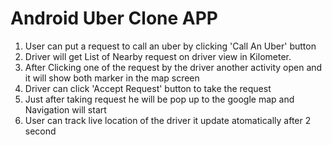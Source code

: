 # Android Uber Clone APP
1. User can put a request to call an uber by clicking 'Call An Uber' button
2. Driver will get List of Nearby request on driver view in Kilometer.
3. After Clicking one of the request by the driver another activity open and it will show both marker in the map screen
4. Driver can click 'Accept Request' button to take the request
5. Just after taking request he will be pop up to the google map and Navigation will start
6. User can track live location of the driver it update atomatically after 2 second
